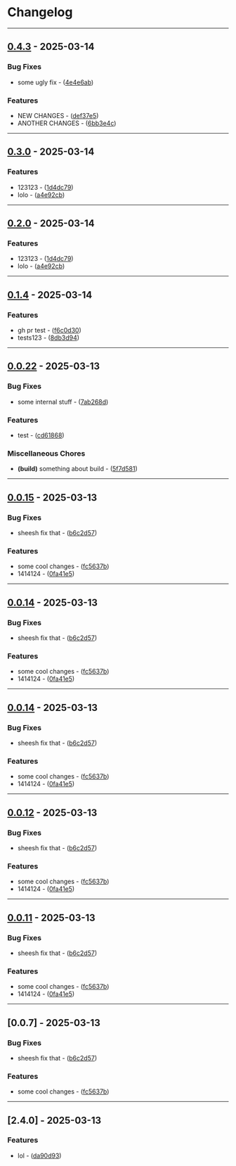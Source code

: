 # Changelog

---
## [0.4.3](https://github.com/arxdeus/modulisto/compare/modulisto-v0.3.0..0.4.3) - 2025-03-14

### Bug Fixes

- some ugly fix - ([4e4e6ab](https://github.com/arxdeus/modulisto/commit/4e4e6abb542ab75c365ad0b7d5fd9b6e9752afed))

### Features

- NEW CHANGES - ([def37e5](https://github.com/arxdeus/modulisto/commit/def37e573356501983a764891b5e4217f36fa722))
- ANOTHER CHANGES - ([6bb3e4c](https://github.com/arxdeus/modulisto/commit/6bb3e4c563cdc54d31f5632bdefd8c568e5d06d5))

---
## [0.3.0](https://github.com/arxdeus/modulisto/compare/modulisto-v0.1.4..0.3.0) - 2025-03-14

### Features

- 123123 - ([1d4dc79](https://github.com/arxdeus/modulisto/commit/1d4dc792f03505dde85302338cfce55e3c8f11ea))
- lolo - ([a4e92cb](https://github.com/arxdeus/modulisto/commit/a4e92cba6769e754a0877e1d31aa3b87f1094675))

---
## [0.2.0](https://github.com/arxdeus/modulisto/compare/modulisto-v0.1.4..0.2.0) - 2025-03-14

### Features

- 123123 - ([1d4dc79](https://github.com/arxdeus/modulisto/commit/1d4dc792f03505dde85302338cfce55e3c8f11ea))
- lolo - ([a4e92cb](https://github.com/arxdeus/modulisto/commit/a4e92cba6769e754a0877e1d31aa3b87f1094675))

---
## [0.1.4](https://github.com/arxdeus/modulisto/compare/modulisto-v0.0.22..0.1.4) - 2025-03-14

### Features

- gh pr test - ([f6c0d30](https://github.com/arxdeus/modulisto/commit/f6c0d30eb040522123c3db95588fa72a561ca44b))
- tests123 - ([8db3d94](https://github.com/arxdeus/modulisto/commit/8db3d9401e184c57e85c3fb5be65104371f047f6))

---
## [0.0.22](https://github.com/arxdeus/modulisto/compare/modulisto-v2.2.8..0.0.22) - 2025-03-13

### Bug Fixes

- some internal stuff - ([7ab268d](https://github.com/arxdeus/modulisto/commit/7ab268d31568fa2e946b8610a68c3731c88c855b))

### Features

- test - ([cd61868](https://github.com/arxdeus/modulisto/commit/cd61868b17759ea0ee01a42d1edd75a97d7ea76c))

### Miscellaneous Chores

- **(build)** something about build - ([5f7d581](https://github.com/arxdeus/modulisto/commit/5f7d581e55e5ad8f64a9ac320f530e4a3f3d497f))

---
## [0.0.15](https://github.com/arxdeus/modulisto/compare/modulisto-v0.0.4..0.0.15) - 2025-03-13

### Bug Fixes

- sheesh fix that - ([b6c2d57](https://github.com/arxdeus/modulisto/commit/b6c2d57d18bb92c0ff3817f10dc92fc1cf9057e4))

### Features

- some cool changes - ([fc5637b](https://github.com/arxdeus/modulisto/commit/fc5637b0936834c1b630413c8916bdd4bfc62157))
- 1414124 - ([0fa41e5](https://github.com/arxdeus/modulisto/commit/0fa41e5c361c944bf75d32bd790638ff75f44ea9))

---
## [0.0.14](https://github.com/arxdeus/modulisto/compare/modulisto-v0.0.4..0.0.14) - 2025-03-13

### Bug Fixes

- sheesh fix that - ([b6c2d57](https://github.com/arxdeus/modulisto/commit/b6c2d57d18bb92c0ff3817f10dc92fc1cf9057e4))

### Features

- some cool changes - ([fc5637b](https://github.com/arxdeus/modulisto/commit/fc5637b0936834c1b630413c8916bdd4bfc62157))
- 1414124 - ([0fa41e5](https://github.com/arxdeus/modulisto/commit/0fa41e5c361c944bf75d32bd790638ff75f44ea9))

---
## [0.0.14](https://github.com/arxdeus/modulisto/compare/modulisto-v0.0.4..0.0.14) - 2025-03-13

### Bug Fixes

- sheesh fix that - ([b6c2d57](https://github.com/arxdeus/modulisto/commit/b6c2d57d18bb92c0ff3817f10dc92fc1cf9057e4))

### Features

- some cool changes - ([fc5637b](https://github.com/arxdeus/modulisto/commit/fc5637b0936834c1b630413c8916bdd4bfc62157))
- 1414124 - ([0fa41e5](https://github.com/arxdeus/modulisto/commit/0fa41e5c361c944bf75d32bd790638ff75f44ea9))

---
## [0.0.12](https://github.com/arxdeus/modulisto/compare/modulisto-v0.0.4..0.0.12) - 2025-03-13

### Bug Fixes

- sheesh fix that - ([b6c2d57](https://github.com/arxdeus/modulisto/commit/b6c2d57d18bb92c0ff3817f10dc92fc1cf9057e4))

### Features

- some cool changes - ([fc5637b](https://github.com/arxdeus/modulisto/commit/fc5637b0936834c1b630413c8916bdd4bfc62157))
- 1414124 - ([0fa41e5](https://github.com/arxdeus/modulisto/commit/0fa41e5c361c944bf75d32bd790638ff75f44ea9))

---
## [0.0.11](https://github.com/arxdeus/modulisto/compare/modulisto-v0.0.4..0.0.11) - 2025-03-13

### Bug Fixes

- sheesh fix that - ([b6c2d57](https://github.com/arxdeus/modulisto/commit/b6c2d57d18bb92c0ff3817f10dc92fc1cf9057e4))

### Features

- some cool changes - ([fc5637b](https://github.com/arxdeus/modulisto/commit/fc5637b0936834c1b630413c8916bdd4bfc62157))
- 1414124 - ([0fa41e5](https://github.com/arxdeus/modulisto/commit/0fa41e5c361c944bf75d32bd790638ff75f44ea9))

---
## [0.0.7] - 2025-03-13

### Bug Fixes

- sheesh fix that - ([b6c2d57](https://github.com/arxdeus/modulisto/commit/b6c2d57d18bb92c0ff3817f10dc92fc1cf9057e4))

### Features

- some cool changes - ([fc5637b](https://github.com/arxdeus/modulisto/commit/fc5637b0936834c1b630413c8916bdd4bfc62157))

---
## [2.4.0] - 2025-03-13

### Features

- lol - ([da90d93](https://github.com/arxdeus/modulisto/commit/da90d93ddec54f8d53f0511452595f24ee509990))

